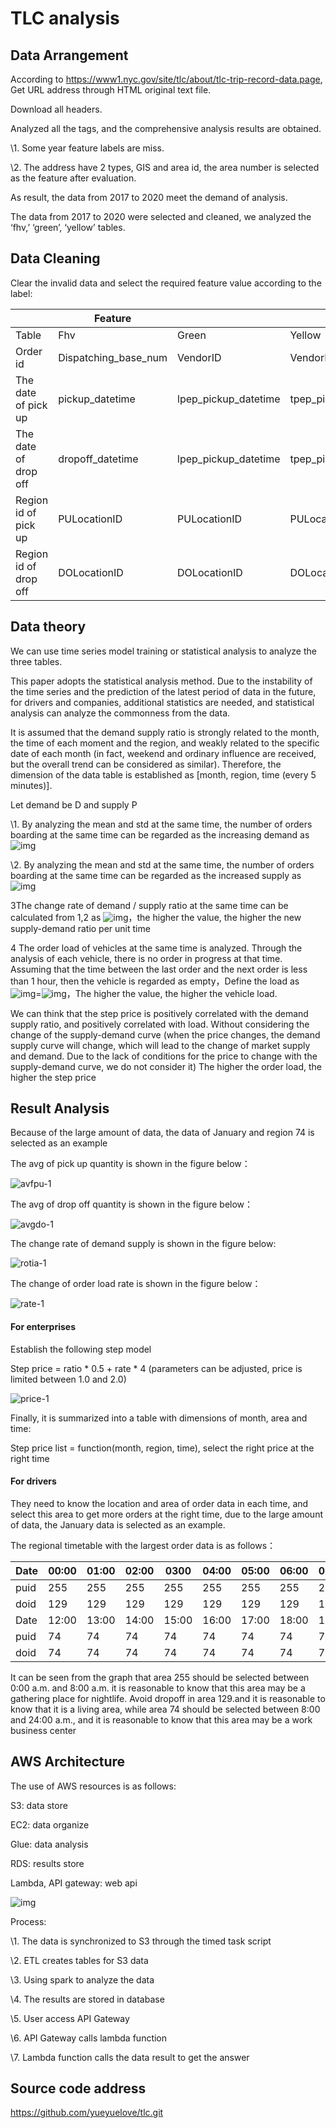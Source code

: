 # TLC analysis

## Data Arrangement

According to https://www1.nyc.gov/site/tlc/about/tlc-trip-record-data.page, Get URL address through HTML original text file.

Download all headers.

Analyzed all the tags, and the comprehensive analysis results are obtained.

\1. Some year feature labels are miss.

\2. The address have 2 types, GIS and area id, the area number is selected as the feature after evaluation.

As result, the data from 2017 to 2020 meet the demand of analysis.

The data from 2017 to 2020 were selected and cleaned, we analyzed the ‘fhv,’ ‘green’, ‘yellow’ tables.

## Data Cleaning

Clear the invalid data and select the required feature value according to the label:

|                        | Feature              |                      |                      |
| ---------------------- | -------------------- | -------------------- | -------------------- |
| Table                  | Fhv                  | Green                | Yellow               |
| Order id               | Dispatching_base_num | VendorID             | VendorID             |
| The  date of pick up   | pickup_datetime      | lpep_pickup_datetime | tpep_pickup_datetime |
| The  date of drop off  | dropoff_datetime     | lpep_pickup_datetime | tpep_pickup_datetime |
| Region  id of pick up  | PULocationID         | PULocationID         | PULocationID         |
| Region  id of drop off | DOLocationID         | DOLocationID         | DOLocationID         |

 

## Data theory

We can use time series model training or statistical analysis to analyze the three tables.

This paper adopts the statistical analysis method. Due to the instability of the time series and the prediction of the latest period of data in the future, for drivers and companies, additional statistics are needed, and statistical analysis can analyze the commonness from the data.

It is assumed that the demand supply ratio is strongly related to the month, the time of each moment and the region, and weakly related to the specific date of each month (in fact, weekend and ordinary influence are received, but the overall trend can be considered as similar). Therefore, the dimension of the data table is established as [month, region, time (every 5 minutes)].

Let demand be D and supply P

\1. By analyzing the mean and std at the same time, the number of orders boarding at the same time can be regarded as the increasing demand as ![img](./clip_image002.png)

\2. By analyzing the mean and std at the same time, the number of orders boarding at the same time can be regarded as the increased supply as ![img](./clip_image004.png)

3The change rate of demand / supply ratio at the same time can be calculated from 1,2 as ![img](./clip_image006.png)，the higher the value, the higher the new supply-demand ratio per unit time

4 The order load of vehicles at the same time is analyzed. Through the analysis of each vehicle, there is no order in progress at that time. Assuming that the time between the last order and the next order is less than 1 hour, then the vehicle is regarded as empty，Define the load as ![img](./clip_image008.png)=![img](./clip_image010.png)，The higher the value, the higher the vehicle load.

We can think that the step price is positively correlated with the demand supply ratio, and positively correlated with load. Without considering the change of the supply-demand curve (when the price changes, the demand supply curve will change, which will lead to the change of market supply and demand. Due to the lack of conditions for the price to change with the supply-demand curve, we do not consider it) The higher the order load, the higher the step price

## Result Analysis

Because of the large amount of data, the data of January and region 74 is selected as an example

The avg of pick up quantity is shown in the figure below：

![avfpu-1](./avfpu-1.png)

The avg of drop off quantity is shown in the figure below：

![avgdo-1](./avgdo-1.png)

The change rate of demand supply is shown in the figure below:

![rotia-1](./rotia-1.png)

The change of order load rate is shown in the figure below：

![rate-1](./rate-1.png)

#### For enterprises

Establish the following step model

Step price = ratio * 0.5 + rate * 4 (parameters can be adjusted, price is limited between 1.0 and 2.0)

![price-1](./price-1.png)

Finally, it is summarized into a table with dimensions of month, area and time:

Step price list = function(month, region, time), select the right price at the right time

#### For drivers

They need to know the location and area of order data in each time, and select this area to get more orders at the right time, due to the large amount of data, the January data is selected as an example.

The regional timetable with the largest order data is as follows：

| Date | 00:00 | 01:00 | 02:00 | 0300  | 04:00 | 05:00 | 06:00 | 07:00 | 08:00 | 0900  | 10:00 | 11:00 |
| ---- | ----- | ----- | ----- | ----- | ----- | ----- | ----- | ----- | ----- | ----- | ----- | ----- |
| puid | 255   | 255   | 255   | 255   | 255   | 255   | 255   | 255   | 74    | 74    | 74    | 74    |
| doid | 129   | 129   | 129   | 129   | 129   | 129   | 129   | 129   | 129   | 74    | 74    | 74    |
| Date | 12:00 | 13:00 | 14:00 | 15:00 | 16:00 | 17:00 | 18:00 | 19:00 | 20:00 | 21:00 | 22:00 | 23:00 |
| puid | 74    | 74    | 74    | 74    | 74    | 74    | 74    | 74    | 74    | 74    | 74    | 74    |
| doid | 74    | 74    | 74    | 74    | 74    | 74    | 74    | 74    | 74    | 74    | 74    | 74    |

It can be seen from the graph that area 255 should be selected between 0:00 a.m. and 8:00 a.m. it is reasonable to know that this area may be a gathering place for nightlife. Avoid dropoff in area 129.and it is reasonable to know that it is a living area, while area 74 should be selected between 8:00 and 24:00 a.m., and it is reasonable to know that this area may be a work business center

## AWS Architecture

The use of AWS resources is as follows:

S3: data store

EC2: data organize

Glue: data analysis

RDS: results store

Lambda, API gateway: web api

![img](./aws.png)

Process:

\1. The data is synchronized to S3 through the timed task script

\2. ETL creates tables for S3 data

\3. Using spark to analyze the data

\4. The results are stored in database

\5. User access API Gateway

\6. API Gateway calls lambda function

\7. Lambda function calls the data result to get the answer

## Source code address

https://github.com/yueyuelove/tlc.git